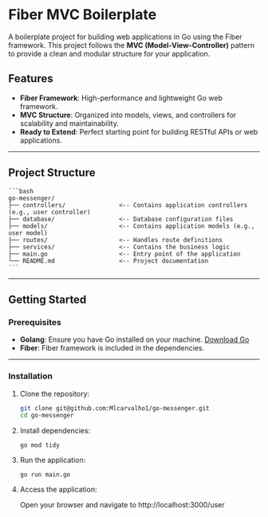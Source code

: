# Fiber MVC Boilerplate

A boilerplate project for building web applications in Go using the Fiber framework. This project follows the **MVC (Model-View-Controller)** pattern to provide a clean and modular structure for your application.

## Features

- **Fiber Framework**: High-performance and lightweight Go web framework.
- **MVC Structure**: Organized into models, views, and controllers for scalability and maintainability.
- **Ready to Extend**: Perfect starting point for building RESTful APIs or web applications.

---

## Project Structure

    ```bash
    go-messenger/
    ├── controllers/               <-- Contains application controllers (e.g., user controller)
    ├── database/                  <-- Database configuration files
    ├── models/                    <-- Contains application models (e.g., user model)
    ├── routes/                    <-- Handles route definitions
    ├── services/                  <-- Contains the business logic
    ├── main.go                    <-- Entry point of the application
    └── README.md                  <-- Project documentation
    ```

---

## Getting Started

### Prerequisites

- **Golang**: Ensure you have Go installed on your machine. [Download Go](https://golang.org/dl/)
- **Fiber**: Fiber framework is included in the dependencies.

---

### Installation

1. Clone the repository:

   ```bash
   git clone git@github.com:Mlcarvalho1/go-messenger.git
   cd go-messenger
   ```

2. Install dependencies:

    ```
    go mod tidy
    ```

3. Run the application:

    ```
    go run main.go
    ```

4. Access the application:

    Open your browser and navigate to http://localhost:3000/user

